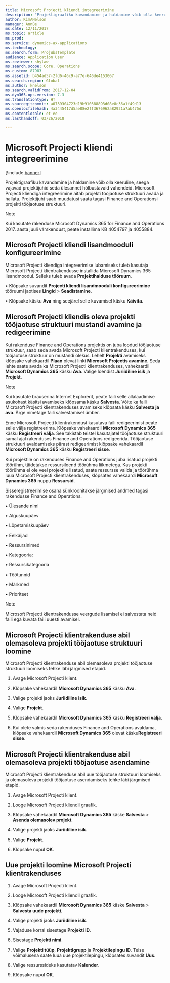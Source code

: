 ```yaml
---
title: Microsoft Projecti kliendi integreerimine
description: "Projektigraafiku kavandamine ja haldamine võib olla keeruline, seega vajavad projektijuhid seda ülesannet hõlbustavaid vahendeid. Microsoft Projecti kliendiga integreerimine aitab projekti tööjaotuse struktuuri avada ja hallata."
author: KimANelson
manager: AnnBe
ms.date: 12/11/2017
ms.topic: article
ms.prod: 
ms.service: dynamics-ax-applications
ms.technology: 
ms.search.form: ProjWbsTemplate
audience: Application User
ms.reviewer: shylaw
ms.search.scope: Core, Operations
ms.custom: 87983
ms.assetid: b454ad57-2fd6-46c9-a77e-646de4153067
ms.search.region: Global
ms.author: knelson
ms.search.validFrom: 2017-12-04
ms.dyn365.ops.version: 7.3
ms.translationtype: HT
ms.sourcegitcommit: a0739304723d19b910388893d08e8c36a1f49d13
ms.openlocfilehash: 4a3445417d5ae88e2ff3676962a82921a7ab475d
ms.contentlocale: et-ee
ms.lasthandoff: 03/26/2018

---
```


# <a name="microsoft-project-client-integration"></a>Microsoft Projecti kliendi integreerimine

[!include [banner](../includes/banner.md)]

Projektigraafiku kavandamine ja haldamine võib olla keeruline, seega vajavad projektijuhid seda ülesannet hõlbustavaid vahendeid. Microsoft Projecti kliendiga integreerimine aitab projekti tööjaotuse struktuuri avada ja hallata. Projektijuht saab muudatusi saata tagasi Finance and Operationsi projekti tööjaotuse struktuuri.

> [!NOTE]
> Kui kasutate rakenduse Microsoft Dynamics 365 for Finance and Operations 2017. aasta juuli värskendust, peate installima KB 4054797 ja 4055884.

## <a name="configure-the-microsoft-project-client-add-in"></a>Microsoft Projecti kliendi lisandmooduli konfigureerimine
Microsoft Projecti kliendiga integreerimise lubamiseks tuleb kasutaja Microsoft Projecti klientrakendusse installida Microsoft Dynamics 365 lisandmoodul. Selleks tuleb avada **Projektihalduse tööruum**.

•   Klõpsake suvandit **Projecti kliendi lisandmooduli konfigureerimine** tööruumi jaotises **Lingid** > **Seadistamine**.

•   Klõpsake käsku **Ava** ning seejärel selle kuvamisel käsku **Käivita**.

## <a name="open-and-edit-an-existing-draft-work-breakdown-structure-in-microsoft-project-client"></a>Microsoft Projecti kliendis oleva projekti tööjaotuse struktuuri mustandi avamine ja redigeerimine
Kui rakenduse Finance and Operations projektis on juba loodud tööjaotuse struktuur, saab seda avada Microsoft Projecti klientrakenduses, kui tööjaotuse struktuur on mustandi olekus. Lehelt **Projekti** avamiseks klõpsake vahekaardil **Plaan** olevat linki **Microsoft Projectis avamine**. Seda lehte saate avada ka Microsoft Projecti klientrakenduses, vahekaardil **Microsoft Dynamics 365** käsku **Ava**. Valige loendist **Juriidiline isik** ja **Projekt**.

> [!NOTE]
> Kui kasutate brauserina Internet Explorerit, peate faili selle allalaadimise asukohast käsitsi avamiseks klõpsama käsku **Salvesta**. Võite ka faili Microsoft Projecti klientrakenduses avamiseks klõpsata käsku **Salvesta ja ava**. Ärge nimetage faili salvestamisel ümber.

Enne Microsoft Projecti klientrakendust kasutava faili redigeerimist peate selle välja registreerima. Klõpsake vahekaardil **Microsoft Dynamics 365** käsku **Registreeri välja**. See takistab teistel kasutajatel tööjaotuse struktuuri samal ajal rakenduses Finance and Operations redigeerida. Tööjaotuse struktuuri avaldamiseks pärast redigeerimist klõpsake vahekaardil **Microsoft Dynamics 365** käsku **Registreeri sisse**.

Kui projektile on rakenduses Finance and Operations juba lisatud projekti töörühm, täidetakse ressursiloend töörühma liikmetega. Kas projekti töörühma ei ole veel projektile lisatud, saate ressursse valida ja töörühma luua Microsoft Projecti klientrakenduses, klõpsates vahekaardi **Microsoft Dynamics 365** nuppu **Ressursid**. 

Sisseregistreerimise osana sünkroonitakse järgmised andmed tagasi rakendusse Finance and Operations.

•   Ülesande nimi

•   Alguskuupäev

•   Lõpetamiskuupäev

•   Eelkäijad

•   Ressursinimed

•   Kategooria:

•   Ressursikategooria

•   Töötunnid

•   Märkmed

•   Prioriteet

> [!NOTE]
> Microsoft Projecti klientrakendusse veergude lisamisel ei salvestata neid faili ega kuvata faili uuesti avamisel.

## <a name="create-the-work-breakdown-structure-for-an-existing-project-using-microsoft-project-client"></a>Microsoft Projecti klientrakenduse abil olemasoleva projekti tööjaotuse struktuuri loomine
Microsoft Projecti klientrakenduse abil olemasoleva projekti tööjaotuse struktuuri loomiseks tehke läbi järgmised etapid.


1.  Avage Microsoft Projecti klient.

2.  Klõpsake vahekaardil **Microsoft Dynamics 365** käsku **Ava**.

3.  Valige projekti jaoks **Juriidiline isik**.

4.  Valige **Projekt**.

5.  Klõpsake vahekaardil **Microsoft Dynamics 365** käsku **Registreeri välja**.

6.  Kui olete valmis seda rakenduses Finance and Operations avaldama, klõpsake vahekaardil **Microsoft Dynamics 365** olevat käsku**Registreeri sisse**.

## <a name="replace-the-existing-work-breakdown-structure-for-an-existing-project-using-microsoft-project-client"></a>Microsoft Projecti klientrakenduse abil olemasoleva projekti tööjaotuse asendamine
Microsoft Projecti klientrakenduse abil uue tööjaotuse struktuuri loomiseks ja olemasoleva projekti tööjaotuse asendamiseks tehke läbi järgmised etapid.

1.  Avage Microsoft Projecti klient.

2.  Looge Microsoft Projecti kliendil graafik.

3.  Klõpsake vahekaardil **Microsoft Dynamics 365** käske **Salvesta** > **Asenda olemasolev projekt**.

4.  Valige projekti jaoks **Juriidiline isik**.

5.  Valige **Projekt**.

6.  Klõpsake nupul **OK**.

## <a name="create-a-new-project-from-within-microsoft-project-client"></a>Uue projekti loomine Microsoft Projecti klientrakenduses


1.  Avage Microsoft Projecti klient.

2.  Looge Microsoft Projecti kliendil graafik.

3.  Klõpsake vahekaardil **Microsoft Dynamics 365** käske **Salvesta** > **Salvesta uude projekti**.

4.  Valige projekti jaoks **Juriidiline isik**.

5.  Vajaduse korral sisestage **Projekti ID**.

6.  Sisestage **Projekti nimi**.

7.  Valige **Projekti tüüp**, **Projektigrupp** ja **Projektilepingu ID**. Teise võimalusena saate luua uue projektilepingu, klõpsates suvandit **Uus**.

8.  Valige ressurssideks kasutatav **Kalender**.

11. Klõpsake nupul **OK**.

